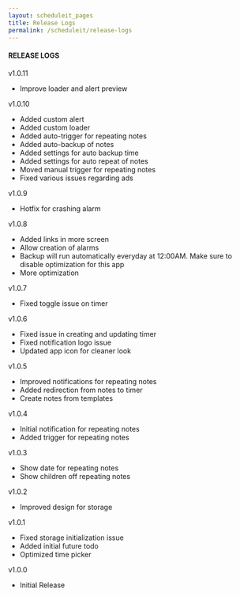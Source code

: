 ```yaml
---
layout: scheduleit_pages
title: Release Logs
permalink: /scheduleit/release-logs
---
```


<div>
	<div class="mb-3">
		<h4>RELEASE LOGS</h4>
	</div>
	<div class="mb-3">
		<div class="col-12">
			<p>v1.0.11</p>
			<ul>
				<li>Improve loader and alert preview</li>
			</ul>
		</div>
		<div class="col-12">
			<p>v1.0.10</p>
			<ul>
				<li>Added custom alert</li>
				<li>Added custom loader</li>
				<li>Added auto-trigger for repeating notes</li>
				<li>Added auto-backup of notes</li>
				<li>Added settings for auto backup time</li>
				<li>Added settings for auto repeat of notes</li>
				<li>Moved manual trigger for repeating notes</li>
				<li>Fixed various issues regarding ads</li>
			</ul>
		</div>
		<div class="col-12">
			<p>v1.0.9</p>
			<ul>
				<li>Hotfix for crashing alarm</li>
			</ul>
		</div>
		<div class="col-12">
			<p>v1.0.8</p>
			<ul>
				<li>Added links in more screen</li>
				<li>Allow creation of alarms</li>
				<li>Backup will run automatically everyday at 12:00AM. Make sure to disable optimization for this app</li>
				<li>More optimization</li>
			</ul>
		</div>
		<div class="col-12">
			<p>v1.0.7</p>
			<ul>
				<li>Fixed toggle issue on timer</li>
			</ul>
		</div>
		<div class="col-12">
			<p>v1.0.6</p>
			<ul>
				<li>Fixed issue in creating and updating timer</li>
				<li>Fixed notification logo issue</li>
				<li>Updated app icon for cleaner look</li>
			</ul>
		</div>
		<div class="col-12">
			<p>v1.0.5</p>
			<ul>
				<li>Improved notifications for repeating notes</li>
				<li>Added redirection from notes to timer</li>
				<li>Create notes from templates</li>
			</ul>
		</div>
		<div class="col-12">
			<p>v1.0.4</p>
			<ul>
				<li>Initial notification for repeating notes</li>
				<li>Added trigger for repeating notes</li>
			</ul>
		</div>
		<div class="col-12">
			<p>v1.0.3</p>
			<ul>
				<li>Show date for repeating notes</li>
				<li>Show children off repeating notes</li>
			</ul>
		</div>
		<div class="col-12">
			<p>v1.0.2</p>
			<ul>
				<li>Improved design for storage</li>
			</ul>
		</div>
		<div class="col-12">
			<p>v1.0.1</p>
			<ul>
				<li>Fixed storage initialization issue</li>
				<li>Added initial future todo</li>
				<li>Optimized time picker</li>
			</ul>
		</div>
		<div class="col-12">
			<p>v1.0.0</p>
			<ul>
				<li>Initial Release</li>
			</ul>
		</div>
	</div>
</div>